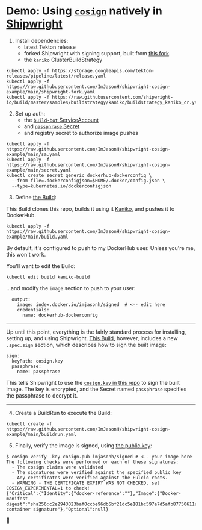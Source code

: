# Demo: Using [`cosign`](https://github.com/sigstore/cosign) natively in [Shipwright](https://shipwright.io)

1. Install dependencies:
    - latest Tekton release
    - forked Shipwright with signing support, built from [this fork](https://github.com/imjasonh/build-1/tree/sign).
    - the `kaniko` ClusterBuildStrategy

```
kubectl apply -f https://storage.googleapis.com/tekton-releases/pipeline/latest/release.yaml
kubectl apply -f https://raw.githubusercontent.com/ImJasonH/shipwright-cosign-example/main/shipwright-fork.yaml
kubectl apply -f https://raw.githubusercontent.com/shipwright-io/build/master/samples/buildstrategy/kaniko/buildstrategy_kaniko_cr.yaml
```

2. Set up auth:
    - the [`build-bot` ServiceAccount](./sa.yaml)
    - and [`passphrase` Secret](./secret.yaml)
    - and registry secret to authorize image pushes

```
kubectl apply -f https://raw.githubusercontent.com/ImJasonH/shipwright-cosign-example/main/sa.yaml
kubectl apply -f https://raw.githubusercontent.com/ImJasonH/shipwright-cosign-example/main/secret.yaml
kubectl create secret generic dockerhub-dockerconfig \
  --from-file=.dockerconfigjson=$HOME/.docker/config.json \
  --type=kubernetes.io/dockerconfigjson
```

3. Define [the Build](./build.yaml):

This Build clones this repo, builds it using it [Kaniko](https://github.com/GoogleContainerTools/kaniko), and pushes it to DockerHub.

```
kubectl apply -f https://raw.githubusercontent.com/ImJasonH/shipwright-cosign-example/main/build.yaml
```

By default, it's configured to push to my DockerHub user.
Unless you're me, this won't work.

You'll want to edit the Build:

```
kubectl edit build kaniko-build
```

...and modify the `image` section to push to your user:

```
  output:
    image: index.docker.io/imjasonh/signed  # <-- edit here
    credentials:
      name: dockerhub-dockerconfig
```

---

Up until this point, everything is the fairly standard process for installing, setting up, and using Shipwright.
[This Build](./build.yaml), however, includes a new `.spec.sign` section, which describes how to sign the built image:

```
sign:
  keyPath: cosign.key
  passphrase:
    name: passphrase
```

This tells Shipwright to use the [`cosign.key` in this repo](./cosign.key) to sign the built image.
The key is encrypted, and the Secret named `passphrase` specifies the passphrase to decrypt it.

---

4. Create a BuildRun to execute the Build:

```
kubectl create -f https://raw.githubusercontent.com/ImJasonH/shipwright-cosign-example/main/buildrun.yaml
```

5. Finally, verify the image is signed, using [the public key](./cosign.pub):

```
$ cosign verify -key cosign.pub imjasonh/signed # <-- your image here
The following checks were performed on each of these signatures:
  - The cosign claims were validated
  - The signatures were verified against the specified public key
  - Any certificates were verified against the Fulcio roots.
  - WARNING - THE CERTIFICATE EXPIRY WAS NOT CHECKED. set COSIGN_EXPERIMENTAL=1 to check!
{"Critical":{"Identity":{"docker-reference":""},"Image":{"Docker-manifest-digest":"sha256:c2e2943023baf0ccbe96db5bf21dc5e181bc597e7d5afb87750611ae10615a66"},"Type":"cosign container signature"},"Optional":null}
```

:tada:

